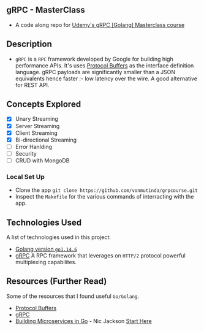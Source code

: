 ## gRPC - MasterClass
- A code along repo for [Udemy's gRPC [Golang] Masterclass course](https://www.udemy.com/course/grpc-golang/)

## Description
- `gRPC` is a `RPC` framework developed by Google for building high performance APIs. It's uses [Protocol Buffers](https://developers.google.com/protocol-buffers) as the interface definition language. gRPC payloads are significantly smaller than a JSON equivalents hence faster :- low latency over the wire. A good alternative for REST API. 

## Concepts Explored
- [x] Unary Streaming 
- [x] Server Streaming
- [x] Client Streaming  
- [x] Bi-directional Streaming 
- [ ] Error Hanlding
- [ ] Security
- [ ] CRUD with MongoDB 

### Local Set Up
+ Clone the app `git clone https://github.com/vonmutinda/grpcourse.git` 
+ Inspect the `Makefile` for the various commands of interracting with the app. 

## Technologies Used 
A list of technologies used in this project:
- [Golang version `go1.14.6`](https://golang.org) 
- [gRPC](https://github.com/grpc/grpc-go) A RPC framework that leverages on `HTTP/2` protocol powerful multiplexing capabilites.

## Resources (Further Read)
Some of the resources that I found useful `Go/Golang`. 
- [Protocol Buffers](https://developers.google.com/protocol-buffers)
- [gRPC](https://grpc.io/)
- [Building Microservices in Go](https://www.youtube.com/playlist?list=PLmD8u-IFdreyh6EUfevBcbiuCKzFk0EW_) - Nic Jackson [Start Here](https://www.youtube.com/watch?v=pMgty_RYIOc&list=PLmD8u-IFdreyh6EUfevBcbiuCKzFk0EW_&index=14&t=0s)

